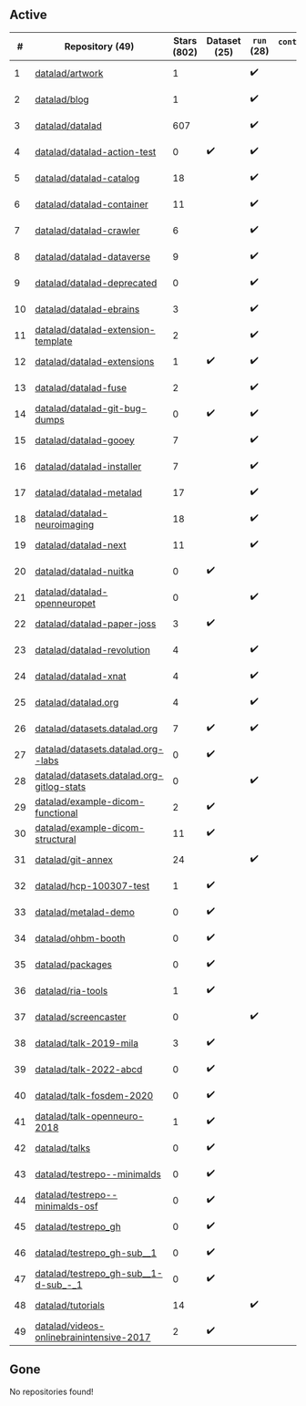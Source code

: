 ## Active
| # | Repository (49) | Stars (802) | Dataset (25) | `run` (28) | `containers-run` | Last Modified |
| --- | --- | --- | --- | --- | --- | --- |
| 1 | [datalad/artwork](https://github.com/datalad/artwork) | 1 |  | :heavy_check_mark: |  | 2024-08-08 09:09:32+00:00 |
| 2 | [datalad/blog](https://github.com/datalad/blog) | 1 |  | :heavy_check_mark: |  | 2024-08-05 15:13:05+00:00 |
| 3 | [datalad/datalad](https://github.com/datalad/datalad) | 607 |  | :heavy_check_mark: |  | 2025-09-08 02:03:10+00:00 |
| 4 | [datalad/datalad-action-test](https://github.com/datalad/datalad-action-test) | 0 | :heavy_check_mark: | :heavy_check_mark: |  | 2023-02-10 01:42:57+00:00 |
| 5 | [datalad/datalad-catalog](https://github.com/datalad/datalad-catalog) | 18 |  | :heavy_check_mark: |  | 2024-11-28 20:35:52+00:00 |
| 6 | [datalad/datalad-container](https://github.com/datalad/datalad-container) | 11 |  | :heavy_check_mark: |  | 2025-09-08 21:14:54+00:00 |
| 7 | [datalad/datalad-crawler](https://github.com/datalad/datalad-crawler) | 6 |  | :heavy_check_mark: |  | 2025-09-08 01:02:55+00:00 |
| 8 | [datalad/datalad-dataverse](https://github.com/datalad/datalad-dataverse) | 9 |  | :heavy_check_mark: |  | 2024-10-29 14:50:42+00:00 |
| 9 | [datalad/datalad-deprecated](https://github.com/datalad/datalad-deprecated) | 0 |  | :heavy_check_mark: |  | 2024-03-25 12:32:06+00:00 |
| 10 | [datalad/datalad-ebrains](https://github.com/datalad/datalad-ebrains) | 3 |  | :heavy_check_mark: |  | 2023-07-14 11:33:10+00:00 |
| 11 | [datalad/datalad-extension-template](https://github.com/datalad/datalad-extension-template) | 2 |  | :heavy_check_mark: |  | 2025-09-08 05:03:00+00:00 |
| 12 | [datalad/datalad-extensions](https://github.com/datalad/datalad-extensions) | 1 | :heavy_check_mark: | :heavy_check_mark: |  | 2025-09-08 03:07:50+00:00 |
| 13 | [datalad/datalad-fuse](https://github.com/datalad/datalad-fuse) | 2 |  | :heavy_check_mark: |  | 2025-08-11 22:50:08+00:00 |
| 14 | [datalad/datalad-git-bug-dumps](https://github.com/datalad/datalad-git-bug-dumps) | 0 | :heavy_check_mark: | :heavy_check_mark: |  | 2021-04-08 18:04:01+00:00 |
| 15 | [datalad/datalad-gooey](https://github.com/datalad/datalad-gooey) | 7 |  | :heavy_check_mark: |  | 2024-02-20 12:08:16+00:00 |
| 16 | [datalad/datalad-installer](https://github.com/datalad/datalad-installer) | 7 |  | :heavy_check_mark: |  | 2025-09-08 13:10:23+00:00 |
| 17 | [datalad/datalad-metalad](https://github.com/datalad/datalad-metalad) | 17 |  | :heavy_check_mark: |  | 2024-01-23 15:25:21+00:00 |
| 18 | [datalad/datalad-neuroimaging](https://github.com/datalad/datalad-neuroimaging) | 18 |  | :heavy_check_mark: |  | 2025-05-18 12:31:13+00:00 |
| 19 | [datalad/datalad-next](https://github.com/datalad/datalad-next) | 11 |  | :heavy_check_mark: |  | 2025-07-23 10:29:20+00:00 |
| 20 | [datalad/datalad-nuitka](https://github.com/datalad/datalad-nuitka) | 0 | :heavy_check_mark: |  |  | 2022-08-12 17:13:20+00:00 |
| 21 | [datalad/datalad-openneuropet](https://github.com/datalad/datalad-openneuropet) | 0 |  | :heavy_check_mark: |  | 2023-09-11 09:54:12+00:00 |
| 22 | [datalad/datalad-paper-joss](https://github.com/datalad/datalad-paper-joss) | 3 | :heavy_check_mark: |  |  | 2021-06-26 04:05:27+00:00 |
| 23 | [datalad/datalad-revolution](https://github.com/datalad/datalad-revolution) | 4 |  | :heavy_check_mark: |  | 2019-05-14 21:39:49+00:00 |
| 24 | [datalad/datalad-xnat](https://github.com/datalad/datalad-xnat) | 4 |  | :heavy_check_mark: |  | 2023-12-11 21:36:41+00:00 |
| 25 | [datalad/datalad.org](https://github.com/datalad/datalad.org) | 4 |  | :heavy_check_mark: |  | 2025-04-15 01:37:52+00:00 |
| 26 | [datalad/datasets.datalad.org](https://github.com/datalad/datasets.datalad.org) | 7 | :heavy_check_mark: | :heavy_check_mark: |  | 2025-09-07 17:24:19+00:00 |
| 27 | [datalad/datasets.datalad.org--labs](https://github.com/datalad/datasets.datalad.org--labs) | 0 | :heavy_check_mark: |  |  | 2018-05-18 20:47:27+00:00 |
| 28 | [datalad/datasets.datalad.org-gitlog-stats](https://github.com/datalad/datasets.datalad.org-gitlog-stats) | 0 |  | :heavy_check_mark: |  | 2025-03-31 14:16:28+00:00 |
| 29 | [datalad/example-dicom-functional](https://github.com/datalad/example-dicom-functional) | 2 | :heavy_check_mark: |  |  | 2018-04-27 06:57:04+00:00 |
| 30 | [datalad/example-dicom-structural](https://github.com/datalad/example-dicom-structural) | 11 | :heavy_check_mark: |  |  | 2018-04-27 07:40:52+00:00 |
| 31 | [datalad/git-annex](https://github.com/datalad/git-annex) | 24 |  | :heavy_check_mark: |  | 2025-09-16 00:44:01+00:00 |
| 32 | [datalad/hcp-100307-test](https://github.com/datalad/hcp-100307-test) | 1 | :heavy_check_mark: |  |  | 2017-11-29 14:33:44+00:00 |
| 33 | [datalad/metalad-demo](https://github.com/datalad/metalad-demo) | 0 | :heavy_check_mark: |  |  | 2023-01-30 14:55:28+00:00 |
| 34 | [datalad/ohbm-booth](https://github.com/datalad/ohbm-booth) | 0 | :heavy_check_mark: |  |  | 2020-06-22 21:54:46+00:00 |
| 35 | [datalad/packages](https://github.com/datalad/packages) | 0 | :heavy_check_mark: |  |  | 2020-10-25 15:09:21+00:00 |
| 36 | [datalad/ria-tools](https://github.com/datalad/ria-tools) | 1 | :heavy_check_mark: |  |  | 2021-04-21 13:42:23+00:00 |
| 37 | [datalad/screencaster](https://github.com/datalad/screencaster) | 0 |  | :heavy_check_mark: |  | 2022-03-01 14:07:44+00:00 |
| 38 | [datalad/talk-2019-mila](https://github.com/datalad/talk-2019-mila) | 3 | :heavy_check_mark: |  |  | 2019-03-28 13:36:31+00:00 |
| 39 | [datalad/talk-2022-abcd](https://github.com/datalad/talk-2022-abcd) | 0 | :heavy_check_mark: |  |  | 2022-03-14 13:42:21+00:00 |
| 40 | [datalad/talk-fosdem-2020](https://github.com/datalad/talk-fosdem-2020) | 0 | :heavy_check_mark: |  |  | 2020-02-01 11:04:11+00:00 |
| 41 | [datalad/talk-openneuro-2018](https://github.com/datalad/talk-openneuro-2018) | 1 | :heavy_check_mark: |  |  | 2019-03-26 02:46:11+00:00 |
| 42 | [datalad/talks](https://github.com/datalad/talks) | 0 | :heavy_check_mark: |  |  | 2018-10-12 18:28:52+00:00 |
| 43 | [datalad/testrepo--minimalds](https://github.com/datalad/testrepo--minimalds) | 0 | :heavy_check_mark: |  |  | 2023-03-16 15:09:28+00:00 |
| 44 | [datalad/testrepo--minimalds-osf](https://github.com/datalad/testrepo--minimalds-osf) | 0 | :heavy_check_mark: |  |  | 2020-06-20 11:29:48+00:00 |
| 45 | [datalad/testrepo_gh](https://github.com/datalad/testrepo_gh) | 0 | :heavy_check_mark: |  |  | 2021-06-03 19:20:15+00:00 |
| 46 | [datalad/testrepo_gh-sub__1](https://github.com/datalad/testrepo_gh-sub__1) | 0 | :heavy_check_mark: |  |  | 2021-06-03 19:20:08+00:00 |
| 47 | [datalad/testrepo_gh-sub__1-d-sub_-_1](https://github.com/datalad/testrepo_gh-sub__1-d-sub_-_1) | 0 | :heavy_check_mark: |  |  | 2021-06-03 19:19:59+00:00 |
| 48 | [datalad/tutorials](https://github.com/datalad/tutorials) | 14 |  | :heavy_check_mark: |  | 2023-08-03 21:01:44+00:00 |
| 49 | [datalad/videos-onlinebrainintensive-2017](https://github.com/datalad/videos-onlinebrainintensive-2017) | 2 | :heavy_check_mark: |  |  | 2018-01-22 16:59:22+00:00 |

## Gone
No repositories found!
